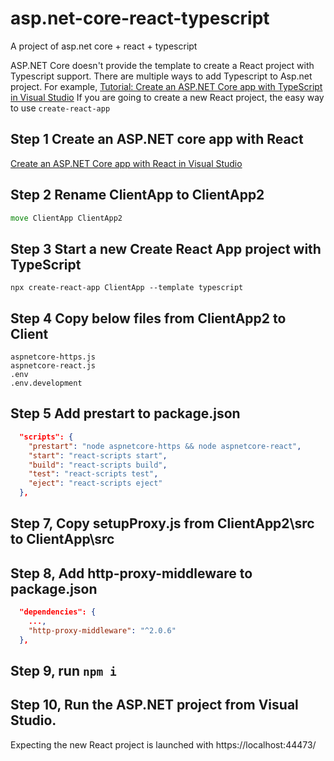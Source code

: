 # asp.net-core-react-typescript
A project of asp.net core + react + typescript

ASP.NET Core doesn't provide the template to create a React project with Typescript support. There are multiple ways to add Typescript to Asp.net project. For example, [Tutorial: Create an ASP.NET Core app with TypeScript in Visual Studio](https://docs.microsoft.com/en-us/visualstudio/javascript/tutorial-aspnet-with-typescript?view=vs-2022)
If you are going to create a new React project, the easy way to use `create-react-app` 


## Step 1 Create an ASP.NET core app with React

[Create an ASP.NET Core app with React in Visual Studio](https://docs.microsoft.com/en-us/visualstudio/javascript/tutorial-asp-net-core-with-react?view=vs-2022)

## Step 2 Rename ClientApp to ClientApp2
```cmd
move ClientApp ClientApp2
```
## Step 3 Start a new Create React App project with TypeScript

```
npx create-react-app ClientApp --template typescript
```

## Step 4 Copy below files from ClientApp2 to Client

```
aspnetcore-https.js
aspnetcore-react.js
.env
.env.development
```

## Step 5 Add prestart to package.json
```json
  "scripts": {
    "prestart": "node aspnetcore-https && node aspnetcore-react",
    "start": "react-scripts start",
    "build": "react-scripts build",
    "test": "react-scripts test",
    "eject": "react-scripts eject"
  },
```
## Step 7, Copy setupProxy.js from ClientApp2\src to ClientApp\src

## Step 8, Add http-proxy-middleware to package.json

```json
  "dependencies": {
    ...,
    "http-proxy-middleware": "^2.0.6"
  },
```

## Step 9, run `npm i`

## Step 10, Run the ASP.NET project from Visual Studio.

Expecting the new React project is launched with https://localhost:44473/
